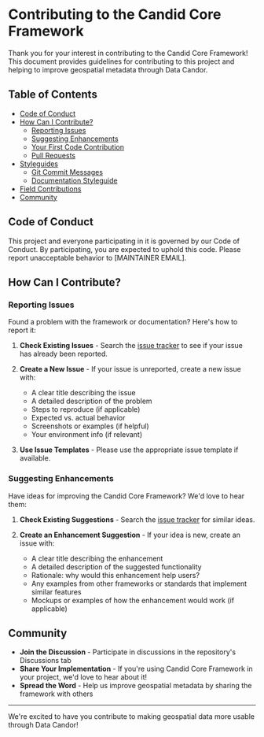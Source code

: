 # Contributing to the Candid Core Framework

Thank you for your interest in contributing to the Candid Core Framework! This document provides guidelines for contributing to this project and helping to improve geospatial metadata through Data Candor.

## Table of Contents
- [Code of Conduct](#code-of-conduct)
- [How Can I Contribute?](#how-can-i-contribute)
  - [Reporting Issues](#reporting-issues)
  - [Suggesting Enhancements](#suggesting-enhancements)
  - [Your First Code Contribution](#your-first-code-contribution)
  - [Pull Requests](#pull-requests)
- [Styleguides](#styleguides)
  - [Git Commit Messages](#git-commit-messages)
  - [Documentation Styleguide](#documentation-styleguide)
- [Field Contributions](#field-contributions)
- [Community](#community)

## Code of Conduct

This project and everyone participating in it is governed by our Code of Conduct. By participating, you are expected to uphold this code. Please report unacceptable behavior to [MAINTAINER EMAIL].

## How Can I Contribute?

### Reporting Issues

Found a problem with the framework or documentation? Here's how to report it:

1. **Check Existing Issues** - Search the [issue tracker](https://github.com/your-username/candid-core-framework/issues) to see if your issue has already been reported.

2. **Create a New Issue** - If your issue is unreported, create a new issue with:
   - A clear title describing the issue
   - A detailed description of the problem
   - Steps to reproduce (if applicable)
   - Expected vs. actual behavior
   - Screenshots or examples (if helpful)
   - Your environment info (if relevant)

3. **Use Issue Templates** - Please use the appropriate issue template if available.

### Suggesting Enhancements

Have ideas for improving the Candid Core Framework? We'd love to hear them:

1. **Check Existing Suggestions** - Search the [issue tracker](https://github.com/your-username/candid-core-framework/issues) for similar ideas.

2. **Create an Enhancement Suggestion** - If your idea is new, create an issue with:
   - A clear title describing the enhancement
   - A detailed description of the suggested functionality
   - Rationale: why would this enhancement help users?
   - Any examples from other frameworks or standards that implement similar features
   - Mockups or examples of how the enhancement would work (if applicable)

## Community

- **Join the Discussion** - Participate in discussions in the repository's Discussions tab
- **Share Your Implementation** - If you're using Candid Core Framework in your project, we'd love to hear about it!
- **Spread the Word** - Help us improve geospatial metadata by sharing the framework with others

---

We're excited to have you contribute to making geospatial data more usable through Data Candor!
